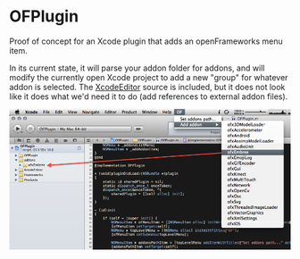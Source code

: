 OFPlugin
========

Proof of concept for an Xcode plugin that adds an openFrameworks menu item.

In its current state, it will parse your addon folder for addons, and will modify the currently open Xcode project to add a new "group" for whatever addon is selected. The [XcodeEditor](https://github.com/jasperblues/XcodeEditor) source is included, but it does not look like it does what we'd need it to do (add references to external addon files).

![screenshot](screenshot.png "fuck yeah")

